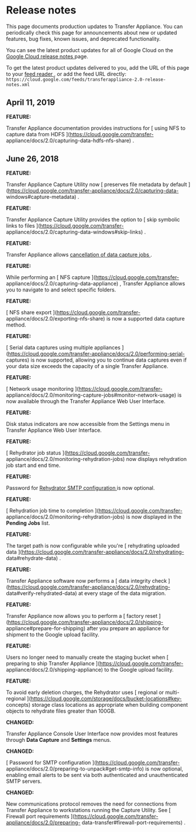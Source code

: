 #  Release notes

This page documents production updates to Transfer Appliance. You can
periodically check this page for announcements about new or updated features,
bug fixes, known issues, and deprecated functionality.

You can see the latest product updates for all of Google Cloud on the [ Google
Cloud release notes ](/release-notes) page.

To get the latest product updates delivered to you, add the URL of this page
to your [ feed reader
](https://wikipedia.org/wiki/Comparison_of_feed_aggregators) , or add the feed
URL directly: ` https://cloud.google.com/feeds/transferappliance-2.0-release-
notes.xml `

##  April 11, 2019

**FEATURE:**

Transfer Appliance documentation provides instructions for [ using NFS to
capture data from HDFS ](https://cloud.google.com/transfer-
appliance/docs/2.0/capturing-data-hdfs-nfs-share) .

##  June 26, 2018

**FEATURE:**

Transfer Appliance Capture Utility now [ preserves file metadata by default
](https://cloud.google.com/transfer-appliance/docs/2.0/capturing-data-
windows#capture-metadata) .

**FEATURE:**

Transfer Appliance Capture Utility provides the option to [ skip symbolic
links to files ](https://cloud.google.com/transfer-
appliance/docs/2.0/capturing-data-windows#skip-links) .

**FEATURE:**

Transfer Appliance allows [ cancellation of data capture jobs
](https://cloud.google.com/transfer-appliance/docs/2.0/canceling-jobs) .

**FEATURE:**

While performing an [ NFS capture ](https://cloud.google.com/transfer-
appliance/docs/2.0/capturing-data-appliance) , Transfer Appliance allows you
to navigate to and select specific folders.

**FEATURE:**

[ NFS share export ](https://cloud.google.com/transfer-
appliance/docs/2.0/exporting-nfs-share) is now a supported data capture
method.

**FEATURE:**

[ Serial data captures using multiple appliances
](https://cloud.google.com/transfer-appliance/docs/2.0/performing-serial-
captures) is now supported, allowing you to continue data captures even if
your data size exceeds the capacity of a single Transfer Appliance.

**FEATURE:**

[ Network usage monitoring ](https://cloud.google.com/transfer-
appliance/docs/2.0/monitoring-capture-jobs#monitor-network-usage) is now
available through the Transfer Appliance Web User Interface.

**FEATURE:**

Disk status indicators are now accessible from the Settings menu in Transfer
Appliance Web User Interface.

**FEATURE:**

[ Rehydrator job status ](https://cloud.google.com/transfer-
appliance/docs/2.0/monitoring-rehydration-jobs) now displays rehydration job
start and end time.

**FEATURE:**

Password for [ Rehydrator SMTP configuration
](https://cloud.google.com/transfer-appliance/docs/2.0/launching-rehydrator)
is now optional.

**FEATURE:**

[ Rehydration job time to completion ](https://cloud.google.com/transfer-
appliance/docs/2.0/monitoring-rehydration-jobs) is now displayed in the
**Pending Jobs** list.

**FEATURE:**

The target path is now configurable while you're [ rehydrating uploaded data
](https://cloud.google.com/transfer-appliance/docs/2.0/rehydrating-
data#rehydrate-data) .

**FEATURE:**

Transfer Appliance software now performs a [ data integrity check
](https://cloud.google.com/transfer-appliance/docs/2.0/rehydrating-
data#verify-rehydrated-data) at every stage of the data migration.

**FEATURE:**

Transfer Appliance now allows you to perform a [ factory reset
](https://cloud.google.com/transfer-appliance/docs/2.0/shipping-
appliance#prepare-for-shipping) after you prepare an appliance for shipment to
the Google upload facility.

**FEATURE:**

Users no longer need to manually create the staging bucket when [ preparing to
ship Transfer Appliance ](https://cloud.google.com/transfer-
appliance/docs/2.0/shipping-appliance) to the Google upload facility.

**FEATURE:**

To avoid early deletion charges, the Rehydrator uses [ regional or multi-
regional ](https://cloud.google.com/storage/docs/bucket-locations#key-
concepts) storage class locations as appropriate when building component
objects to rehydrate files greater than 100GB.

**CHANGED:**

Transfer Appliance Console User Interface now provides most features through
**Data Capture** and **Settings** menus.

**CHANGED:**

[ Password for SMTP configuration ](https://cloud.google.com/transfer-
appliance/docs/2.0/preparing-to-unpack#get-smtp-info) is now optional,
enabling email alerts to be sent via both authenticated and unauthenticated
SMTP servers.

**CHANGED:**

New communications protocol removes the need for connections from Transfer
Appliance to workstations running the Capture Utility. See [ Firewall port
requirements ](https://cloud.google.com/transfer-appliance/docs/2.0/preparing-
data-transfer#firewall-port-requirements) .

